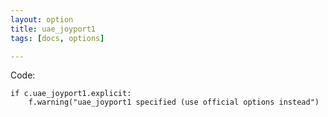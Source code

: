```yaml
---
layout: option
title: uae_joyport1
tags: [docs, options]

---
```


Code:

    if c.uae_joyport1.explicit:
        f.warning("uae_joyport1 specified (use official options instead")
